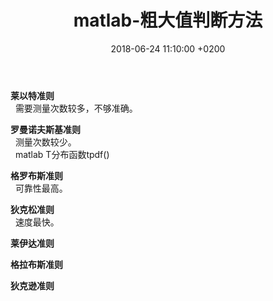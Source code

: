 ﻿---
layout: post
title:  "matlab-粗大值判断方法"
date:   2018-06-24 11:10:00 +0200
categories: Matlab
---

**莱以特准则**  
&nbsp;&nbsp;需要测量次数较多，不够准确。     

**罗曼诺夫斯基准则**  
&nbsp;&nbsp;测量次数较少。     
&nbsp;&nbsp;matlab T分布函数tpdf()

**格罗布斯准则**  
&nbsp;&nbsp;可靠性最高。  

**狄克松准则**  
&nbsp;&nbsp;速度最快。   

**莱伊达准则**  

**格拉布斯准则**  

**狄克逊准则**  
